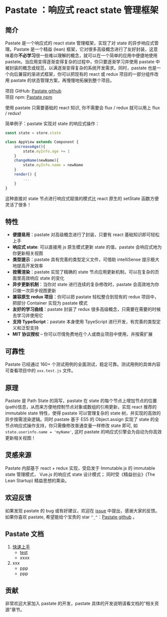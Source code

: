 
# Pastate ：响应式 react state 管理框架  

## 简介
Pastate 是一个响应式的 react state 管理框架，实现了对 state 的异步响应式管理。Pastate 是一个精益 (lean) 框架，它对很多高级概念进行了友好封装，这意味着你**不必学习**很一些难以理解的概念，就可以在一个简单的应用中便捷地使用 pastate。当应用变得逐渐变得复杂的过程中，你只要逐渐学习并使用 pastate 中被封装的概念或规范，以满逐渐变得复杂的系统开发需求。同时，pastate 也是一个向后兼容的渐进式框架，你可以把现有的 react 或 redux 项目的一部分组件改用 pastate 的状态管理方案，再慢慢地拓展到整个项目。 

项目 GitHub: [Pastate github](https://github.com/BirdLeeSCUT/pastate)  
项目 npm: [Pastate npm](https://www.npmjs.com/package/pastate) 

使用 pastate 只需要基础的 react 知识, 你不需要会 flux / redux 就可以用上 flux / redux!

简单例子：pastate 实现对 state 的响应式操作：    
```javascript
const state = store.state

class AppView extends Component {
    increaseAge(){
        state.myInfo.age += 1
    }
    changeName(newName){
        state.myInfo.name = newName
    }
    render() {
        ...
    }
}
```
这种直接对 state 节点进行响应式赋值的模式比 react 原生的 setState 函数方便灵活了很多！

## 特性
- **便捷易用**：pastate 对高级概念进行了封装，只要有 react 基础知识即可轻松上手
- **响应式 state**: 可以直接用 js 原生模式更新 state 的值，pastate 会响应式地为你更新相关视图
- **类型提示**：pastate 具有完善的类型定义文件，可借助 intelliSense 提示极大地提高开发效率
- **按需渲染**：pastate 实现了精确的 state 节点应用更新机制，可以在复杂的页面里高效响应 state 的变化
- **异步更新机制**：当你对 state 进行连续的复杂修改时，pastate 会高效地为你只做一次异步视图更新
- **兼容原生 redux 项目**：你可以把 pastate 轻松整合到现有的 redux 项目中，把部分 Container 实现为 pastate 模式
- **友好的学习曲线**：pastate 封装了 redux 很多高级概念，只需要在需要的时候去学习并使用它 
- **支持 TypeScript**：pastate 本身使用 TpyeScript 进行开发，有完善的类型定义和泛型支持
- **MIT 协议授权** – 你可以尽情免费地在个人或商业项目中使用，并按需扩展

## 可靠性
Pastate 已经通过 160+ 个测试用例的全面测试，稳定可靠。测试用例的具体内容可查看项目中的 `xxx.test.js` 文件。

## 原理
Pastate 是 Path State 的简写，pastate 在 state 的每个节点上增加节点的位置(path)信息，从而来方便地控制节点对象或数组的引用更新，实现 react 推荐的 immutable state 特性，使得 pastate 可以管理复杂的 state 树，并实现的高效的异步按需渲染逻辑。同时 pastate 基于 ES5 的 Object.assign 实现了 state 的全节点响应式操作支持，你只需像修改普通变量一样修改 state 即可, 如 `state.userinfo.name = 'myName'`, 这时 pastate 的响应式引擎会为自动为你高效更新相关视图！

## 灵感来源
Pastate 内部基于 react + redux 实现，受启发于 Immutable.js 的 immutable state 管理模式， Vue.js 的响应式 state 设计模式； 同时受《精益创业》(The Lean Startup) 精益思想的熏染。

## 欢迎反馈
如果发现 pastate 的 bug 或有好建议，欢迎在 [issue](https://github.com/BirdLeeSCUT/pastate/issues) 中提出，感谢大家的反馈。如果你喜欢 pastate, 希望能给个宝贵的 star `^_^`：[Pastate github](https://github.com/BirdLeeSCUT/pastate) 。

## Pastate 文档

1. [快速上手](docs/1.快速上手.md)
    - [test](1.快速上手.md)
    - xxxx
2. xxx
    - ppp
    - ppp

## 贡献
非常欢迎大家加入 pastate 的开发，pastate 具体的开发说明请看文档的“相关资源”章节。
